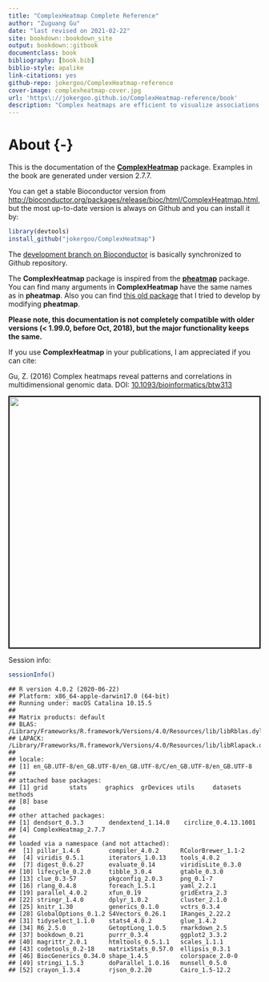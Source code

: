 ```yaml
--- 
title: "ComplexHeatmap Complete Reference"
author: "Zuguang Gu"
date: "last revised on 2021-02-22"
site: bookdown::bookdown_site
output: bookdown::gitbook
documentclass: book
bibliography: [book.bib]
biblio-style: apalike
link-citations: yes
github-repo: jokergoo/ComplexHeatmap-reference
cover-image: complexheatmap-cover.jpg
url: 'https\://jokergoo.github.io/ComplexHeatmap-reference/book'
description: "Complex heatmaps are efficient to visualize associations between different sources of data sets and reveal potential patterns. Here the ComplexHeatmap R package provides a highly flexible way to arrange multiple heatmaps and supports various annotation graphics. This book is the complete reference to ComplexHeatmap pacakge."
---
```


# About {-}

This is the documentation of the
[**ComplexHeatmap**](https://github.com/jokergoo/ComplexHeatmap) package. Examples in the book
are generated under version 2.7.7.

You can get a stable Bioconductor version from http://bioconductor.org/packages/release/bioc/html/ComplexHeatmap.html, but the most up-to-date version is always on Github and you can install it by:


```r
library(devtools)
install_github("jokergoo/ComplexHeatmap")
```

The [development branch on Bioconductor](http://bioconductor.org/packages/devel/bioc/html/ComplexHeatmap.html) is
basically synchronized to Github repository. 

The **ComplexHeatmap** package is inspired from the [**pheatmap**](https://CRAN.R-project.org/package=pheatmap) package. You can find many arguments in **ComplexHeatmap** have the same names as in **pheatmap**. Also you
can find [this old package](https://github.com/jokergoo/pheatmap2) that I tried to develop by modifying **pheatmap**.

**Please note, this documentation is not completely compatible with older versions (< 1.99.0, before
Oct, 2018), but the major functionality keeps the same.**

If you use **ComplexHeatmap** in your publications, I am appreciated if you can cite:

Gu, Z. (2016) Complex heatmaps reveal patterns and correlations in multidimensional genomic data.
DOI: [10.1093/bioinformatics/btw313](https://doi.org/10.1093/bioinformatics/btw313)


<img src="complexheatmap-cover.jpg" style="width:500px;border:2px solid black;" />



Session info:


```r
sessionInfo()
```

```
## R version 4.0.2 (2020-06-22)
## Platform: x86_64-apple-darwin17.0 (64-bit)
## Running under: macOS Catalina 10.15.5
## 
## Matrix products: default
## BLAS:   /Library/Frameworks/R.framework/Versions/4.0/Resources/lib/libRblas.dylib
## LAPACK: /Library/Frameworks/R.framework/Versions/4.0/Resources/lib/libRlapack.dylib
## 
## locale:
## [1] en_GB.UTF-8/en_GB.UTF-8/en_GB.UTF-8/C/en_GB.UTF-8/en_GB.UTF-8
## 
## attached base packages:
## [1] grid      stats     graphics  grDevices utils     datasets  methods  
## [8] base     
## 
## other attached packages:
## [1] dendsort_0.3.3       dendextend_1.14.0    circlize_0.4.13.1001
## [4] ComplexHeatmap_2.7.7
## 
## loaded via a namespace (and not attached):
##  [1] pillar_1.4.6        compiler_4.0.2      RColorBrewer_1.1-2 
##  [4] viridis_0.5.1       iterators_1.0.13    tools_4.0.2        
##  [7] digest_0.6.27       evaluate_0.14       viridisLite_0.3.0  
## [10] lifecycle_0.2.0     tibble_3.0.4        gtable_0.3.0       
## [13] clue_0.3-57         pkgconfig_2.0.3     png_0.1-7          
## [16] rlang_0.4.8         foreach_1.5.1       yaml_2.2.1         
## [19] parallel_4.0.2      xfun_0.19           gridExtra_2.3      
## [22] stringr_1.4.0       dplyr_1.0.2         cluster_2.1.0      
## [25] knitr_1.30          generics_0.1.0      vctrs_0.3.4        
## [28] GlobalOptions_0.1.2 S4Vectors_0.26.1    IRanges_2.22.2     
## [31] tidyselect_1.1.0    stats4_4.0.2        glue_1.4.2         
## [34] R6_2.5.0            GetoptLong_1.0.5    rmarkdown_2.5      
## [37] bookdown_0.21       purrr_0.3.4         ggplot2_3.3.2      
## [40] magrittr_2.0.1      htmltools_0.5.1.1   scales_1.1.1       
## [43] codetools_0.2-18    matrixStats_0.57.0  ellipsis_0.3.1     
## [46] BiocGenerics_0.34.0 shape_1.4.5         colorspace_2.0-0   
## [49] stringi_1.5.3       doParallel_1.0.16   munsell_0.5.0      
## [52] crayon_1.3.4        rjson_0.2.20        Cairo_1.5-12.2
```

